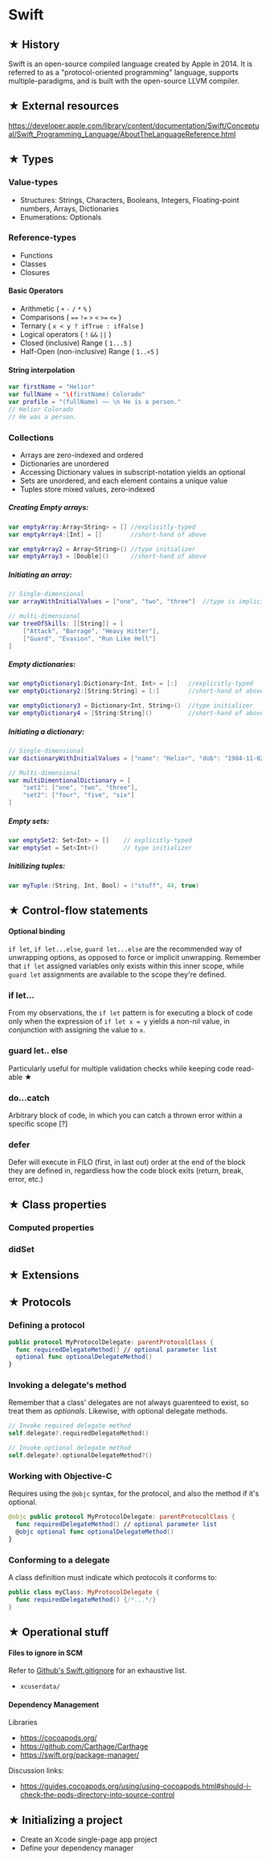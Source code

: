 # Swift

## ★ History
Swift is an open-source compiled language created by Apple in 2014. It is referred to as a "protocol-oriented programming" language, supports multiple-paradigms, and is built with the open-source LLVM compiler.

## ★ External resources
https://developer.apple.com/library/content/documentation/Swift/Conceptual/Swift_Programming_Language/AboutTheLanguageReference.html



## ★ Types

### Value-types
* Structures: Strings, Characters, Booleans, Integers, Floating-point numbers, Arrays, Dictionaries
* Enumerations: Optionals

### Reference-types
* Functions
* Classes
* Closures


#### Basic Operators
* Arithmetic ( `+` `-` `/` `*` `%` )
* Comparisons ( `==` `!=` `>` `<` `>=` `<=` )
* Ternary ( `x < y ? ifTrue : ifFalse` )
* Logical operators ( `!` `&&` `||` )
* Closed (inclusive) Range ( `1...5` )
* Half-Open (non-inclusive) Range ( `1..<5` )

#### String interpolation
```swift
var firstName = "Helior"
var fullName = "\(firstName) Colorado"
var profile = "(fullName) —— \n He is a person."
// Helior Colorado
// He was a person.

```

### Collections

* Arrays are zero-indexed and ordered
* Dictionaries are unordered
* Accessing Dictionary values in subscript-notation yields an optional
* Sets are unordered, and each element contains a unique value
* Tuples store mixed values, zero-indexed

##### Creating Empty arrays:
```swift
var emptyArray:Array<String> = [] //explicitly-typed
var emptyArray4:[Int] = []        //short-hand of above

var emptyArray2 = Array<String>() //type initializer
var emptyArray3 = [Double]()      //short-hand of above
```

##### Initiating an array:
```swift
// Single-dimensional
var arrayWithInitialValues = ["one", "two", "three"]  //type is implicit

// multi-dimensional
var treeOfSkills: [[String]] = [
    ["Attack", "Barrage", "Heavy Hitter"],
    ["Guard", "Evasion", "Run Like Hell"]
]
```

##### Empty dictionaries:
```swift
var emptyDictionary1:Dictionary<Int, Int> = [:]   //explicitly-typed
var emptyDictionary2:[String:String] = [:]        //short-hand of above

var emptyDictionary3 = Dictionary<Int, String>()  //type initializer
var emptyDictionary4 = [String:String]()          //short-hand of above
```

##### Initiating a dictionary:
```swift
// Single-dimensional
var dictionaryWithInitialValues = ["name": "Helior", "dob": "1984-11-02"]

// Multi-dimensional
var multiDimentionalDictionary = [
    "set1": ["one", "two", "three"],
    "set2": ["four", "five", "six"]
]

```

##### Empty sets:
```swift
var emptySet2: Set<Int> = []    // explicitly-typed
var emptySet = Set<Int>()       // type initializer

```

##### Initilizing tuples:
```swift
var myTuple:(String, Int, Bool) = ("stuff", 44, true)
```



## ★ Control-flow statements

#### Optional binding
`if let`, `if let...else`, `guard let...else` are the recommended way of unwrapping options, as opposed to force or implicit unwrapping. Remember that `if let` assigned variables only exists within this inner scope, while `guard let` assignments are available to the scope they're defined.

### if let...
From my observations, the `if let` pattern is for executing a block of code only when the expression of `if let x = y` yields a non-nil value, in conjunction with assigning the value to `x`.

### guard let.. else
Particularly useful for multiple validation checks while keeping code read-able ★

### do...catch
Arbitrary block of code, in which you can catch a thrown error within a specific scope [?]

### defer
Defer will execute in FILO (first, in last out) order at the end of the block they are defined in, regardless how the code block exits (return, break, error, etc.)



## ★ Class properties

### Computed properties

### didSet


## ★ Extensions


## ★ Protocols
### Defining a protocol
```swift
public protocol MyProtocolDelegate: parentProtocolClass {
  func requiredDelegateMethod() // optional parameter list
  optional func optionalDelegateMethod()
}
```

### Invoking a delegate's method
Remember that a class' delegates are not always guarenteed to exist, so treat them as *optionals*. Likewise, with optional delegate methods.
```swift
// Invoke required delegate method
self.delegate?.requiredDelegateMethod()

// Invoke optional delegate method
self.delegate?.optionalDelegateMethod?()
```

### Working with Objective-C
Requires using the `@objc` syntax, for the protocol, and also the method if it's optional.

```swift
@objc public protocol MyProtocolDelegate: parentProtocolClass {
  func requiredDelegateMethod() // optional parameter list
  @objc optional func optionalDelegateMethod()
}
```

### Conforming to a delegate
A class definition must indicate which protocols it conforms to:
```swift
public class myClass: MyProtocolDelegate {
  func requiredDelegateMethod() {/*...*/}
}
```



## ★ Operational stuff
#### Files to ignore in SCM
Refer to [Github's Swift.gitignore](https://github.com/github/gitignore/blob/master/Swift.gitignore) for an exhaustive list.
* `xcuserdata/`

#### Dependency Management

Libraries
* https://cocoapods.org/
* https://github.com/Carthage/Carthage
* https://swift.org/package-manager/

Discussion links:
* https://guides.cocoapods.org/using/using-cocoapods.html#should-i-check-the-pods-directory-into-source-control


## ★ Initializing a project
* Create an Xcode single-page app project
* Define your dependency manager

